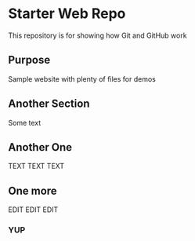 # Starter Web Repo

This repository is for showing how Git and GitHub work

## Purpose

Sample website with plenty of files for demos

## Another Section

Some text

## Another One

TEXT TEXT TEXT

## One more

EDIT EDIT EDIT

### YUP